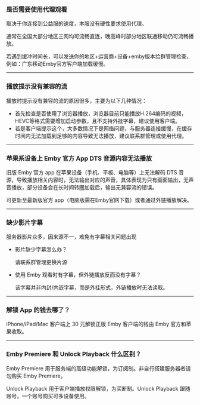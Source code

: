 ### 是否需要使用代理观看
取决于你连接到公益服的速度，本服没有硬性要求使用代理。

通常在全国大部分地区三网均可流畅直连，晚高峰时部分地区联通移动仍可流畅播放。

若遇到缓冲时间长，可以发送你的地区+运营商+设备+emby版本给群管理检查，例如：广东移动Emby官方客户端加载缓慢。

---

### 播放提示没有兼容的流
播放时提示没有兼容的流的原因很多，主要为以下几种情况：

- 首先检查是否使用了浏览器播放，浏览器目前只能播放H.264编码的视频，HEVC等格式需要增加启动参数，且不支持外挂字幕，建议使用客户端。
- 若是客户端提示这个，大多数情况下是网络问题，与服务器连接缓慢，在缓存时间内无法加载到足够的内容导致无法播放，建议联系群管理或使用代理。

---

### 苹果系设备上 Emby 官方 App DTS 音源内容无法播放
旧版 Emby 官方 app 在苹果设备（手机、平板、电脑等）上无法解码 DTS 音源，导致播放相关内容时，无法输出对应的声音，具体表现为只有画面输出，无声音播放，部分设备会在长时间转圈加载后，输出无兼容流的错误。

可更新至最新版官方 app（电脑版需在Emby官网下载）或者通过外链播放解决。

---

### 缺少影片字幕
服务器影片众多，因来源不一，难免有字幕相关问题出现

- 影片缺少字幕怎么办？

    请联系群管理更换片源

- 使用 Emby 观看时有字幕，但外链播放反而没有字幕？

    该字幕并非内封/内嵌字幕，而是外挂形式，外链播放时无法读取。

---

### 解锁 App 的钱去哪了？
iPhone/iPad/Mac 客户端上 30 元解锁正版 Emby 客户端的钱由 Emby 官方和苹果收取。

---

### Emby Premiere 和 Unlock Playback 什么区别？
Emby Premiere 用于服务端的高级功能解锁，为订阅制。非自行搭建服务器者请勿购买 Emby Premiere。

Unlock Playback 用于客户端播放权限解锁，为买断制。Unlock Playback 跟随账号，一个账号购买可多设备使用。